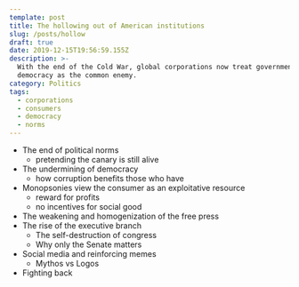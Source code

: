 ```yaml
---
template: post
title: The hollowing out of American institutions
slug: /posts/hollow
draft: true
date: 2019-12-15T19:56:59.155Z
description: >-
  With the end of the Cold War, global corporations now treat government and
  democracy as the common enemy. 
category: Politics
tags:
  - corporations
  - consumers
  - democracy
  - norms
---
```

* The end of political norms
  * pretending the canary is still alive
* The undermining of democracy
  * how corruption benefits those who have
* Monopsonies view the consumer as an exploitative resource
  * reward for profits
  * no incentives for social good
* The weakening and homogenization of the free press
* The rise of the executive branch
  * The self-destruction of congress
  * Why only the Senate matters
* Social media and reinforcing memes
  * Mythos vs Logos
* Fighting back
